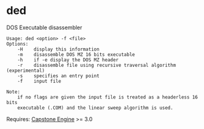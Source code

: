 # ded
DOS Executable disassembler

```
Usage: ded <option> -f <file>
Options:
    -H    display this information
    -m    disassemble DOS MZ 16 bits executable
    -h    if -e display the DOS MZ header
    -r    disassemble file using recursive traversal algorithm (experimental)
    -s    specifies an entry point
    -f    input file

Note:
    if no flags are given the input file is treated as a headerless 16 bits
    executable (.COM) and the linear sweep algorithm is used.
```


Requires: [Capstone Engine](http://www.capstone-engine.org) >= 3.0

